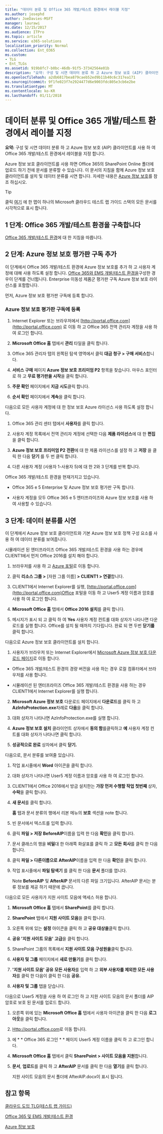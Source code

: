```yaml
---
title: "데이터 분류 및 Office 365 개발/테스트 환경에서 레이블 지정"
ms.author: josephd
author: JoeDavies-MSFT
manager: laurawi
ms.date: 12/15/2017
ms.audience: ITPro
ms.topic: article
ms.service: o365-solutions
localization_priority: Normal
ms.collection: Ent_O365
ms.custom:
- TLG
- Ent_TLGs
ms.assetid: 919b8fc7-b0bc-46db-91f5-37342564e01b
description: "요약: 구성 및 시연 데이터 분류 하 고 Azure 정보 보호 (AIP) 클라이언트를 사용 하 여 Office 365 개발/테스트 환경에서 레이블을 지정 합니다."
ms.openlocfilehash: a2db6817bea879caeb52ed9b11b40c6c317ea171
ms.sourcegitcommit: 9f1fe023f7e2924477d6e9003fdc805e3cb6e2be
ms.translationtype: MT
ms.contentlocale: ko-KR
ms.lasthandoff: 01/11/2018
---
```

# <a name="data-classification-and-labeling-in-the-office-365-devtest-environment"></a>데이터 분류 및 Office 365 개발/테스트 환경에서 레이블 지정

 **요약:** 구성 및 시연 데이터 분류 하 고 Azure 정보 보호 (AIP) 클라이언트를 사용 하 여 Office 365 개발/테스트 환경에서 레이블을 지정 합니다.
  
Azure 정보 보호 클라이언트를 사용 하면 Office 365의 SharePoint Online 폴더에 업로드 하기 전에 문서를 분류할 수 있습니다. 이 문서의 지침을 함께 Azure 정보 보호 클라이언트를 설치 및 데이터 분류를 시연 합니다. 자세한 내용은 [Azure 정보 보호](https://www.microsoft.com/cloud-platform/azure-information-protection)를 참조 하십시오.
  
> [!TIP]
> 클릭 [여기](http://aka.ms/catlgstack) 에 한 맵이 하나의 Microsoft 클라우드 테스트 랩 가이드 스택의 모든 문서를 시각적으로 표시 합니다.
  
## <a name="phase-1-build-out-your-office-365-devtest-environment"></a>1 단계: Office 365 개발/테스트 환경을 구축합니다

[Office 365 개발/테스트 환경](office-365-dev-test-environment.md)에 대 한 지침을 따릅니다.
  
## <a name="phase-2-add-the-azure-information-protection-trial-subscription"></a>2 단계: Azure 정보 보호 평가판 구독 추가

이 단계에서 Office 365 개발/테스트 환경에 Azure 정보 보호를 추가 하 고 사용자 계정에 대해 사용 하도록 설정 합니다. [Office 365와 EMS 개발/테스트 환경을](http://technet.microsoft.com/library/c76eea86-d4b6-4d35-ad89-341696e89ef7.aspx)구성한 경우이 단계를 건너뜁니다. Enterprise 이동성 제품군 평가판 구독 Azure 정보 보호 라이선스를 포함합니다.
  
먼저, Azure 정보 보호 평가판 구독에 등록 합니다.
  
### <a name="sign-up-for-an-azure-information-protection-trial-subscription"></a>Azure 정보 보호 평가판 구독에 등록

1. Internet Explorer 또는 브라우저에서 [http://portal.office.com](http://portal.office.com) 로 이동 하 고 Office 365 전역 관리자 계정을 사용 하 여 로그인 합니다.
    
2. **Microsoft Office 홈** 탭에서 **관리** 타일을 클릭 합니다.
    
3. Office 365 관리자 탭의 왼쪽된 탐색 영역에서 클릭 **대금 청구 > 구매 서비스**합니다.
    
4. **서비스 구매** 페이지 **Azure 정보 보호 프리미엄 P2** 항목을 찾습니다. 마우스 포인터로 하 고 **무료 평가판을 시작**을 클릭 합니다.
    
5. **주문 확인** 페이지에서 **지금 시도**클릭 합니다.
    
6. **순서 확인** 페이지에서 **계속**을 클릭 합니다.
    
다음으로 모든 사용자 계정에 대 한 정보 보호 Azure 라이선스 사용 하도록 설정 합니다.
  
1. Office 365 관리 센터 탭에서 **사용자**를 클릭 합니다.
    
2.  사용자 계정 목록에서 전역 관리자 계정에 선택한 다음 **제품 라이선스**에 대 한 **편집** 을 클릭 합니다.
    
3. **Azure 정보 보호 프리미엄 P2** **전환**에 대 한 제품 라이선스를 설정 하 고 **저장** 을 클릭 한 다음 **닫기** 를 두 번 클릭 합니다.
    
4. 다른 사용자 계정 (사용자 1-사용자 5)에 대 한 2와 3 단계를 반복 합니다.
    
Office 365 개발/테스트 환경을 현재가지고 있습니다.
  
- Office 365 e 5 Enterprise 및 Azure 정보 보호 평가판 구독 합니다.
    
- 사용자 계정을 모두 Office 365 e 5 엔터프라이즈와 Azure 정보 보호를 사용 하 여 사용할 수 있습니다.
    
## <a name="phase-3-demonstrate-data-classification"></a>3 단계: 데이터 분류를 시연

이 단계에서 Azure 정보 보호 클라이언트와 기본 Azure 정보 보호 정책 구성 요소를 사용 하 여 데이터 분류를 보여줍니다.
  
시뮬레이션 된 엔터프라이즈 Office 365 개발/테스트 환경을 사용 하는 경우에 CLIENT1에서 먼저 Office 2016를 설치 해야 합니다.
  
1. 브라우저를 사용 하 고 [Azure 포털](http://portal.azure.com)로 이동 합니다.
    
2. 클릭 **리소스 그룹 >** [자원 그룹 이름] **> CLIENT1 > 연결**합니다.
    
3. CLIENT1에서 Internet Explorer를 실행, [http://portal.office.com](http://portal.office.com)Office 포털을 이동 하 고 User5 계정 이름과 암호를 사용 하 여 로그인 합니다.
    
4. **Microsoft Office 홈** 탭에서 **Office 2016 설치**를 클릭 합니다.
    
5. 메시지가 표시 되 고 클릭 하 여 **Yes** 사용자 계정 컨트롤 대화 상자가 나타나면 다운로드를 실행 합니다. Office를 설치 될 때까지 기다립니다. 완료 되 면 두번 **닫기를** 클릭 합니다.
    
다음으로 Azure 정보 보호 클라이언트를 설치 합니다.
  
1. 사용자가 브라우저 또는 Internet Explorer에서 [Microsoft Azure 정보 보호 다운로드 페이지](https://www.microsoft.com/download/details.aspx?id=53018)로 이동 합니다.
    
  - Office 365 개발/테스트 환경의 경량 버전을 사용 하는 경우 로컬 컴퓨터에서 브라우저를 사용 합니다.
    
  - 시뮬레이션 된 엔터프라이즈 Office 365 개발/테스트 환경을 사용 하는 경우 CLIENT1에서 Internet Explorer를 실행 합니다.
    
2. **Microsoft Azure 정보 보호** 다운로드 페이지에서 **다운로드**를 클릭 하 고 **AzInfoProtection.exe**차례로 **다음**을 클릭 합니다.
    
3. 대화 상자가 나타나면 AzInfoProtection.exe를 실행 합니다.
    
4. **Azure 정보 보호 설치** 클라이언트 상자에서 **동의 함**를클릭하고 **예** 사용자 계정 컨트롤 대화 상자가 나타나면 클릭 합니다.
    
5. **성공적으로 완료** 상자에서 클릭 **닫기.**
    
다음으로, 문서 분류를 보여줄 있습니다.
  
1. 작업 표시줄에서 **Word** 아이콘을 클릭 합니다.
    
2. 대화 상자가 나타나면 User5 계정 이름과 암호를 사용 하 여 로그인 합니다.
    
3. CLIENT1에서 Office 2016에서 방금 설치한는 **가장 먼저 수행할 작업 첫번째** 상자, **수락**을 클릭 합니다.
    
4. **새 문서**를 클릭 합니다. 
    
    **홈** 탭과 문서 분류의 행에서 리본 메뉴의 **보호** 섹션을 note 합니다.
    
5. 빈 문서에서 텍스트를 입력 합니다.
    
6. 클릭 **파일 > 저장** **BeforeAIP**이름을 입력 한 다음 **확인**을 클릭 합니다. 
    
7. 문서 클래스의 행을 **비밀**대 한 아래쪽 화살표를 클릭 하 고 **모든 회사**를 클릭 한 다음 합니다.
    
8. 클릭 **파일 > 다른이름으로** **AfterAIP**이름을 입력 한 다음 **확인**을 클릭 합니다.
    
9. 작업 표시줄에서 **파일 탐색기** 를 클릭 한 다음 **문서** 폴더를 엽니다.
    
    Note **BeforeAIP** 및 **AfterAIP** 문서의 다른 파일 크기입니다. AfterAIP 문서는 분류 정보를 제공 하기 때문에 큽니다.
    
다음으로 모든 사용자가 지원 사이트 모음에 액세스 허용 합니다.
  
1. **Microsoft Office 홈** 탭에서 **SharePoint**를 클릭 합니다.
    
2. **SharePoint** 탭에서 **지원 사이트 모음**을 클릭 합니다.
    
3. 오른쪽 위에 있는 **설정** 아이콘을 클릭 하 고 **공유 대상을**클릭 합니다.
    
4. **공유 '지원 사이트 모음'** **고급**을 클릭 합니다.
    
5. SharePoint 그룹의 목록에서 **지원 사이트 모음 구성원을**클릭 합니다.
    
6. **사용자 및 그룹** 페이지에서 **새로 만들기**를 클릭 합니다.
    
7. **'지원 사이트 모음' 공유** **모든 사용자**를 입력 하 고 **외부 사용자를 제외한 모든 사용자**를 클릭 한 다음이 클릭 한 다음 **공유.**
    
8. **사용자 및 그룹** 탭을 닫습니다.
    
다음으로 User5 계정을 사용 하 여 로그인 하 고 지원 사이트 모음의 문서 폴더를 AIP 암호로 보호 된 문서를 업로드 합니다.
  
1. 오른쪽 위에 있는 **Microsoft Office 홈** 탭에서 사용자 아이콘을 클릭 한 다음 **로그 아웃**을 클릭 합니다.
    
2. [Http://portal.office.com](http://portal.office.com)로 이동 합니다.
    
3. 에 * * Office 365 로그인 * * 페이지 User5 계정 이름을 클릭 하 고 로그인 합니다.
    
4. **Microsoft Office 홈** 탭에서 클릭 **SharePoint > 사이트 모음을 지원**합니다.
    
5. **문서**, **업로드**를 클릭 하 고 **AfterAIP** 문서를 클릭 한 다음 **열기**를 클릭 합니다.
    
    지원 사이트 모음의 문서 폴더에 AfterAIP.docx이 표시 됩니다.
    
## <a name="see-also"></a>참고 항목

[클라우드 도입 TLG(테스트 랩 가이드)](cloud-adoption-test-lab-guides-tlgs.md)

[Office 365 및 EMS 개발/테스트 환경](http://technet.microsoft.com/library/c76eea86-d4b6-4d35-ad89-341696e89ef7.aspx)
  
[Azure 정보 보호](https://www.microsoft.com/cloud-platform/azure-information-protection)


